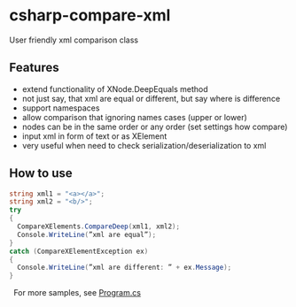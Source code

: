# csharp-compare-xml
User friendly xml comparison class

## Features
-   extend functionality of XNode.DeepEquals method
-   not just say, that xml are equal or different, but say where is difference
-   support namespaces
-   allow comparison that ignoring names cases (upper or lower)
-   nodes can be in the same order or any order (set settings how compare)
-   input xml in form of text or as XElement
-   very useful when need to check serialization/deserialization to xml

## How to use
```csharp
string xml1 = "<a></a>";
string xml2 = "<b/>";
try
{
  CompareXElements.CompareDeep(xml1, xml2);
  Console.WriteLine(”xml are equal”);
}
catch (CompareXElementException ex)
{
  Console.WriteLine(”xml are different: ” + ex.Message);
}
```
 
For more samples, see [Program.cs](Program.cs)

